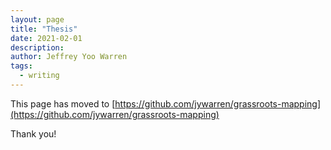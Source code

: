 ```yaml
---
layout: page
title: "Thesis"
date: 2021-02-01
description: 
author: Jeffrey Yoo Warren
tags: 
  - writing
---
```


This page has moved to [https://github.com/jywarren/grassroots-mapping](https://github.com/jywarren/grassroots-mapping)

Thank you!
